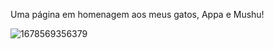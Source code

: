 Uma página em homenagem aos meus gatos, Appa e Mushu!

![1678569356379](image/README/1678569356379.png)
